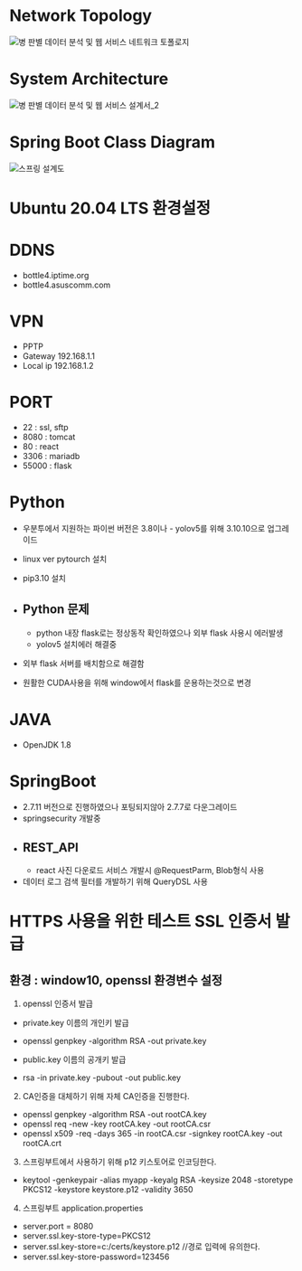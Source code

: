 # Network Topology
![병 판별 데이터 분석 및 웹 서비스 네트워크 토폴로지](https://github.com/KSHNX2/bottle_discrimination_project/assets/122770606/3ab1d5ef-4ba9-4e67-9395-38a91b91a758)

# System Architecture
![병 판별 데이터 분석 및 웹 서비스 설계서_2](https://github.com/parkjunyeongg/bottle-project/assets/122770606/0ef1529b-0642-4467-9b75-23601e7767de)

# Spring Boot Class Diagram
![스프링 설계도](https://github.com/KSHNX2/bottle_discrimination_project/assets/122770606/1ea8f490-c7af-4930-b7d3-ebaf9ff07f4f)



Ubuntu 20.04 LTS 환경설정
=============

# DDNS
* bottle4.iptime.org
* bottle4.asuscomm.com

# VPN 
* PPTP
* Gateway 192.168.1.1
* Local ip 192.168.1.2

# PORT
* 22 : ssl, sftp
* 8080 : tomcat
* 80 : react
* 3306 : mariadb
* 55000 : flask

# Python
- 우분투에서 지원하는 파이썬 버전은 3.8이나 - yolov5를 위해 3.10.10으로 업그레이드 
- linux ver pytourch 설치
- pip3.10 설치
- ## Python 문제
  - python 내장 flask로는 정상동작 확인하였으나 외부 flask 사용시 에러발생
  - yolov5 설치에러 해결중 
- 외부 flask 서버를 배치함으로 해결함

- 원활한 CUDA사용을 위해 window에서 flask를 운용하는것으로 변경

# JAVA
- OpenJDK 1.8

# SpringBoot
- 2.7.11 버전으로 진행하였으나 포팅되지않아 2.7.7로 다운그레이드
- springsecurity 개발중
- ## REST_API
  - react 사진 다운로드 서비스 개발시 @RequestParm, Blob형식 사용
- 데이터 로그 검색 필터를 개발하기 위해 QueryDSL 사용

# HTTPS 사용을 위한 테스트 SSL 인증서 발급
## 환경 : window10, openssl 환경변수 설정

1. openssl 인증서 발급
 * private.key 이름의 개인키 발급
 - openssl genpkey -algorithm RSA -out private.key
 * public.key 이름의 공개키 발급 
 - rsa -in private.key -pubout -out public.key


2. CA인증을 대체하기 위해 자체 CA인증을 진행한다.
 - openssl genpkey -algorithm RSA -out rootCA.key
 - openssl req -new -key rootCA.key -out rootCA.csr
 - openssl x509 -req -days 365 -in rootCA.csr -signkey rootCA.key -out rootCA.crt
 
3. 스프링부트에서 사용하기 위해 p12 키스토어로 인코딩한다.
 - keytool -genkeypair -alias myapp -keyalg RSA -keysize 2048 -storetype PKCS12 -keystore keystore.p12 -validity 3650

4. 스프링부트 application.properties
 - server.port = 8080
 - server.ssl.key-store-type=PKCS12
 - server.ssl.key-store=c:/certs/keystore.p12 //경로 입력에 유의한다.
 - server.ssl.key-store-password=123456

